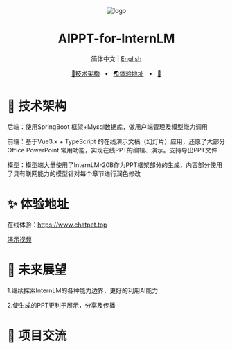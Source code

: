 <p align="center"><img src="http://www.jiankuohao.com/static/picture/logo.png" alt="logo"/></p>
<h1 align="center">AIPPT-for-InternLM</h1>
<p align="center">
  简体中文 | <a href="./README.md">English</a>
</p>
<p align="center">
	<a href="https://www.chatpet.top" target="_blank">🔗技术架构</a>
	<span>&nbsp;&nbsp;•&nbsp;&nbsp;</span>
	<a href="https://www.chatpet.top" target="_blank">🌏体验地址</a>
	<span>&nbsp;&nbsp;•&nbsp;&nbsp;</span>
	<a href="#-商业合作">💬</a>
</p>

# 🤖 技术架构

后端：使用SpringBoot 框架+Mysql数据库，做用户端管理及模型能力调用

前端：基于Vue3.x + TypeScript 的在线演示文稿（幻灯片）应用，还原了大部分Office PowerPoint 常用功能，实现在线PPT的编辑、演示。支持导出PPT文件

模型：模型端大量使用了InternLM-20B作为PPT框架部分的生成，内容部分使用了具有联网能力的模型针对每个章节进行润色修改

# ✨ 体验地址

在线体验：https://www.chatpet.top

[演示视频]()

# 🤝 未来展望

1.继续探索InternLM的各种能力边界，更好的利用AI能力

2.使生成的PPT更利于展示，分享及传播

# 🤝 项目交流
